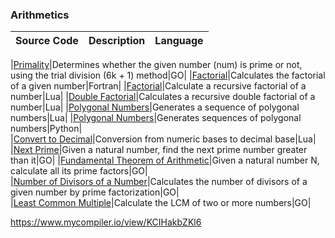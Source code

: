 ### Arithmetics 
| Source Code | Description | Language |
| --- | --- | --- |    

|[Primality](https://www.mycompiler.io/view/KCIHakbZKl6)|Determines whether the given number (num) is prime or not, using the trial division (6k + 1) method|GO|
|[Factorial](https://onlinegdb.com/Syk6M8G8d)|Calculates the factorial of a given number|Fortran|
|[Factorial](https://www.mycompiler.io/view/FJfAEmzfV6k)|Calculate a recursive factorial of a number|Lua|
|[Double Factorial](https://www.mycompiler.io/view/HKJnNGeyDaf)|Calculates a recursive double factorial of a number|Lua| 
|[Polygonal Numbers](https://github.com/JoseCintra/MathAlgorithms/blob/master/Algorithms/PolygonalNumbers1.lua)|Generates a sequence of polygonal numbers|Lua|
|[Polygonal Numbers](https://onlinegdb.com/rkE0DLG8u)|Generates sequences of polygonal numbers|Python|  
|[Convert to Decimal](https://www.mycompiler.io/view/3Y2U27b)|Conversion from numeric bases to decimal base|Lua|  
|[Next Prime](https://onlinegdb.com/HXhFDBLrP)|Given a natural number, find the next prime number greater than it|GO| 
|[Fundamental Theorem of Arithmetic](https://onlinegdb.com/iKptQMkcn)|Given a natural number N, calculate all its prime factors|GO|   
|[Number of Divisors of a Number](https://onlinegdb.com/Uu0EEq7Ez)|Calculates the number of divisors of a given number by prime factorization|GO|    
|[Least Common Multiple](https://onlinegdb.com/_EUdMcORD)|Calculate the LCM of two or more numbers|GO|      

https://www.mycompiler.io/view/KCIHakbZKl6

